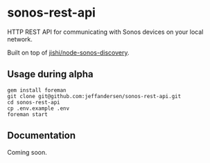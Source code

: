 sonos-rest-api
==============

HTTP REST API for communicating with Sonos devices on your local network.

Built on top of [jishi/node-sonos-discovery](https://github.com/jishi/node-sonos-discovery).

## Usage during alpha

```
gem install foreman
git clone git@github.com:jeffandersen/sonos-rest-api.git
cd sonos-rest-api
cp .env.example .env
foreman start
```

## Documentation

Coming soon.
